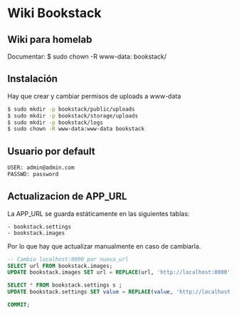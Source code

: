 # Wiki Bookstack

## Wiki para homelab

Documentar: $ sudo chown -R www-data: bookstack/

## Instalación

Hay que crear y cambiar permisos de uploads a www-data

```bash
$ sudo mkdir -p bookstack/public/uploads
$ sudo mkdir -p bookstack/storage/uploads
$ sudo mkdir -p bookstack/logs
$ sudo chown -R www-data:www-data bookstack
```

## Usuario por default

```bash
USER: admin@admin.com
PASSWD: password
```

## Actualizacion de APP_URL

La APP_URL se guarda estáticamente en las siguientes tablas:

    - bookstack.settings
    - bookstack.images

Por lo que hay que actualizar manualmente en caso de cambiarla.

```sql
-- Cambio localhost:8000 por nueva_url
SELECT url FROM bookstack.images;
UPDATE bookstack.images SET url = REPLACE(url, 'http://localhost:8000', 'http://nueva_url');

SELECT * FROM bookstack.settings s ;
UPDATE bookstack.settings SET value = REPLACE(value, 'http://localhost:8000', 'http://nueva_url');

COMMIT;
```
